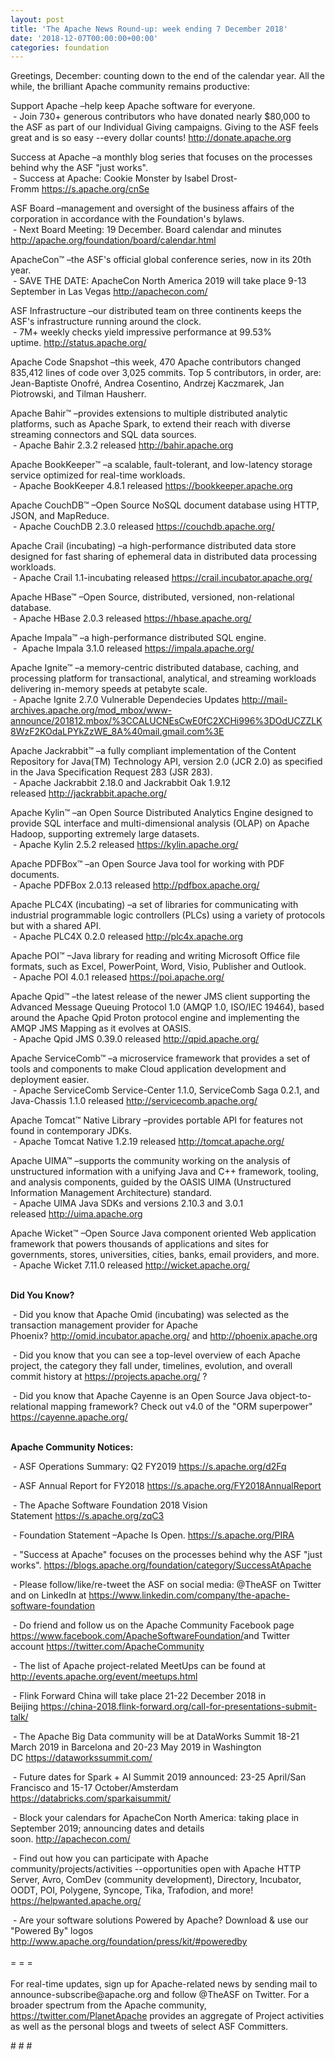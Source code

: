 ```yaml
---
layout: post
title: 'The Apache News Round-up: week ending 7 December 2018'
date: '2018-12-07T00:00:00+00:00'
categories: foundation
---
```

<p>Greetings, December: counting down to the end of the calendar year. All the while, the brilliant Apache community remains productive:</p> 
  <p>Support Apache&nbsp;–help keep Apache software for everyone.<br />&nbsp;- Join 730+ generous contributors who have donated nearly $80,000 to the ASF as part of our Individual Giving campaigns. Giving to the ASF feels great and is so easy --every dollar counts!&nbsp;<a href="http://donate.apache.org">http://donate.apache.org</a></p> 
  <p>Success at Apache –a monthly blog series that focuses on the processes behind why the ASF &quot;just works&quot;.<br />&nbsp;- Success at Apache: Cookie Monster by Isabel Drost-Fromm&nbsp;<a href="https://s.apache.org/cnSe">https://s.apache.org/cnSe</a></p> 
  <p>ASF Board –management and oversight of the business affairs of the corporation in accordance with the Foundation's bylaws.<br />&nbsp;- Next Board Meeting: 19 December. Board calendar and minutes <a href="http://apache.org/foundation/board/calendar.html">http://apache.org/foundation/board/calendar.html</a></p> 
  <div> 
    <p>ApacheCon™ –the ASF's official global conference series, now in its 20th year.<br />&nbsp;- SAVE THE DATE: ApacheCon North America 2019 will take place 9-13 September in Las Vegas&nbsp;<a href="http://apachecon.com/">http://apachecon.com/</a><br /></p> 
    <p>ASF Infrastructure –our distributed team on three continents keeps the ASF's infrastructure running around the clock.<br />&nbsp;- 7M+ weekly checks yield impressive performance at 99.53% uptime.&nbsp;<a href="http://status.apache.org/">http://status.apache.org/</a></p> 
    <p>Apache Code Snapshot –this week, 470 Apache contributors changed 835,412 lines of code over 3,025 commits. Top 5 contributors, in order, are: Jean-Baptiste Onofré, Andrea Cosentino, Andrzej Kaczmarek, Jan Piotrowski, and Tilman Hausherr.</p> 
    <p> </p> 
    <p>Apache Bahir™ –provides extensions to multiple distributed analytic platforms, such as Apache Spark, to extend their reach with diverse streaming connectors and SQL data sources.<br />&nbsp;-&nbsp;Apache Bahir 2.3.2 released&nbsp;<a href="http://bahir.apache.org">http://bahir.apache.org</a></p> 
    <p>Apache BookKeeper™ –a scalable, fault-tolerant, and low-latency storage service optimized for real-time workloads.<br />&nbsp;- Apache BookKeeper 4.8.1 released&nbsp;<a href="https://bookkeeper.apache.org">https://bookkeeper.apache.org</a></p> 
    <p> </p> 
    <p> </p> 
    <p> </p> 
    <p>Apache CouchDB™ –Open Source NoSQL document database using HTTP, JSON, and MapReduce.<br />&nbsp;-&nbsp;Apache CouchDB 2.3.0 released&nbsp;<a href="https://couchdb.apache.org/">https://couchdb.apache.org/</a> </p> 
    <p>Apache Crail (incubating) –a high-performance distributed data store designed for fast sharing of ephemeral data in distributed data processing workloads.<br />&nbsp;-&nbsp;Apache Crail 1.1-incubating released&nbsp;<a href="https://crail.incubator.apache.org/">https://crail.incubator.apache.org/</a></p> 
    <p>Apache HBase™ –Open Source, distributed, versioned, non-relational database.<br />&nbsp;-&nbsp;Apache HBase 2.0.3 released&nbsp;<a href="https://hbase.apache.org/">https://hbase.apache.org/</a></p> 
    <p>Apache Impala™ –a high-performance distributed SQL engine.<br />&nbsp;-&nbsp; Apache Impala 3.1.0 released&nbsp;<a href="https://impala.apache.org/">https://impala.apache.org/</a></p> 
    <p>Apache Ignite™ –a memory-centric distributed database, caching, and processing platform for transactional, analytical, and streaming workloads delivering in-memory speeds at petabyte scale.<br />&nbsp;-&nbsp;Apache Ignite 2.7.0 Vulnerable Dependecies Updates&nbsp;<a href="http://mail-archives.apache.org/mod_mbox/www-announce/201812.mbox/%3CCALUCNEsCwE0fC2XCHi996%3DOdUCZZLK8WzF2KOdaLPYkZzWE_8A%40mail.gmail.com%3E">http://mail-archives.apache.org/mod_mbox/www-announce/201812.mbox/%3CCALUCNEsCwE0fC2XCHi996%3DOdUCZZLK8WzF2KOdaLPYkZzWE_8A%40mail.gmail.com%3E</a></p> 
    <p>Apache Jackrabbit™ –a fully compliant implementation of the Content Repository for Java(TM) Technology API, version 2.0 (JCR 2.0) as specified in the Java Specification Request 283 (JSR 283).<br />&nbsp;- Apache Jackrabbit 2.18.0 and Jackrabbit Oak 1.9.12 released&nbsp;<a href="http://jackrabbit.apache.org/">http://jackrabbit.apache.org/</a></p> 
    <p>Apache Kylin™ –an Open Source Distributed Analytics Engine designed to provide SQL interface and multi-dimensional analysis (OLAP) on Apache Hadoop, supporting extremely large datasets.<br />&nbsp;- Apache Kylin 2.5.2 released&nbsp;<a href="https://kylin.apache.org/">https://kylin.apache.org/</a></p> 
    <p>Apache PDFBox™ –an Open Source Java tool for working with PDF documents.<br />&nbsp;-&nbsp;Apache PDFBox 2.0.13 released&nbsp;<a href="http://pdfbox.apache.org/">http://pdfbox.apache.org/</a></p> 
    <p>Apache PLC4X (incubating) –a set of libraries for communicating with industrial programmable logic controllers (PLCs) using a variety of protocols but with a shared API.<br />&nbsp;-&nbsp;Apache PLC4X 0.2.0 released&nbsp;<a href="http://plc4x.apache.org">http://plc4x.apache.org</a></p> 
    <p>Apache POI™ –Java library for reading and writing Microsoft Office file formats, such as Excel, PowerPoint, Word, Visio, Publisher and Outlook.<br />&nbsp;-&nbsp;Apache POI 4.0.1 released&nbsp;<a href="https://poi.apache.org/">https://poi.apache.org/</a></p> 
    <p>Apache Qpid™ –the latest release of the newer JMS client supporting the Advanced Message Queuing Protocol 1.0 (AMQP 1.0, ISO/IEC 19464), based around the Apache Qpid Proton protocol engine and implementing the AMQP JMS Mapping as it evolves at OASIS.<br />&nbsp;-&nbsp;Apache Qpid JMS 0.39.0 released&nbsp;<a href="http://qpid.apache.org/">http://qpid.apache.org/</a></p> 
    <p>Apache ServiceComb™ –a microservice framework that provides a set of tools and components to make Cloud application development and deployment easier.<br />&nbsp;- Apache ServiceComb Service-Center 1.1.0,&nbsp;ServiceComb Saga 0.2.1, and Java-Chassis 1.1.0 released&nbsp;<a href="http://servicecomb.apache.org/">http://servicecomb.apache.org/</a></p> 
    <p>Apache Tomcat™ Native Library –provides portable API for features not found in contemporary JDKs.<br />&nbsp;-&nbsp;Apache Tomcat Native 1.2.19 released&nbsp;<a href="http://tomcat.apache.org/">http://tomcat.apache.org/</a></p> 
    <p>Apache UIMA™ –supports the community working on the analysis of unstructured information with a unifying Java and C++ framework, tooling, and analysis components, guided by the OASIS UIMA (Unstructured Information Management Architecture) standard.<br />&nbsp;-&nbsp;Apache UIMA Java SDKs and versions 2.10.3 and 3.0.1 released&nbsp;<a href="http://uima.apache.org">http://uima.apache.org</a></p> 
    <p>Apache Wicket™ –Open Source Java component oriented Web application framework that powers thousands of applications and sites for governments, stores, universities, cities, banks, email providers, and more.<br />&nbsp;-&nbsp;Apache Wicket 7.11.0 released&nbsp;<a href="http://wicket.apache.org/">http://wicket.apache.org/</a></p> 
    <p><strong><br />Did You Know?</strong></p> 
    <div> 
      <p>&nbsp;- Did you know that Apache Omid (incubating) was selected as the transaction management provider for Apache Phoenix?&nbsp;<a href="http://omid.incubator.apache.org/">http://omid.incubator.apache.org/</a>&nbsp;and&nbsp;<a href="http://phoenix.apache.org">http://phoenix.apache.org</a></p> 
      <p>&nbsp;- Did you know that you can see a top-level overview of each Apache project, the category they fall under, timelines, evolution, and overall commit history at&nbsp;<a href="https://projects.apache.org/">https://projects.apache.org/</a> ?</p> 
      <p>&nbsp;- Did you know that Apache Cayenne is an Open Source Java object-to-relational mapping framework? Check out v4.0 of the &quot;ORM superpower&quot; <a href="https://cayenne.apache.org/">https://cayenne.apache.org/</a></p> 
      <p><strong><br />Apache Community Notices:</strong></p> 
    </div> 
    <p>&nbsp;-&nbsp;ASF Operations Summary: Q2 FY2019 <a href="https://s.apache.org/d2Fq">https://s.apache.org/d2Fq</a></p> 
    <p>&nbsp;- ASF Annual Report for FY2018&nbsp;<a href="https://s.apache.org/FY2018AnnualReport">https://s.apache.org/FY2018AnnualReport</a></p> 
    <p>&nbsp;- The Apache Software Foundation 2018 Vision Statement&nbsp;<a href="https://s.apache.org/zqC3">https://s.apache.org/zqC3</a></p> 
    <p>&nbsp;- Foundation Statement –Apache Is Open.&nbsp;<a href="https://s.apache.org/PIRA">https://s.apache.org/PIRA</a></p> 
    <div> 
      <p>&nbsp;- &quot;Success at Apache&quot; focuses on the processes behind why the ASF &quot;just works&quot;. <a href="https://blogs.apache.org/foundation/category/SuccessAtApache">https://blogs.apache.org/foundation/category/SuccessAtApache</a></p> 
    </div> 
    <div> 
      <p>&nbsp;- Please follow/like/re-tweet the ASF on social media: @TheASF on Twitter and on LinkedIn at <a href="https://www.linkedin.com/company/the-apache-software-foundation">https://www.linkedin.com/company/the-apache-software-foundation</a></p> 
      <p>&nbsp;- Do friend and follow us on the Apache Community Facebook page <a href="https://www.facebook.com/ApacheSoftwareFoundation/">https://www.facebook.com/ApacheSoftwareFoundation/</a>and Twitter account <a href="https://twitter.com/ApacheCommunity">https://twitter.com/ApacheCommunity</a></p> 
    </div> 
    <div> 
      <p><a href="https://feathercast.apache.org/"></a></p> 
    </div> 
    <div> 
      <p>&nbsp;- The list of Apache project-related MeetUps can be found at <a href="http://events.apache.org/event/meetups.html">http://events.apache.org/event/meetups.html</a></p> 
      <p>&nbsp;- Flink Forward China will take place 21-22 December 2018 in Beijing&nbsp;<a href="https://china-2018.flink-forward.org/call-for-presentations-submit-talk/">https://china-2018.flink-forward.org/call-for-presentations-submit-talk/</a></p> 
    </div> 
    <div> 
      <p>&nbsp;- The Apache Big Data community will be at&nbsp;DataWorks Summit 18-21 March 2019 in Barcelona and&nbsp;20-23 May 2019 in Washington DC&nbsp;<a href="https://dataworkssummit.com/">https://dataworkssummit.com/</a></p> 
      <p>&nbsp;- Future dates for Spark + AI Summit 2019 announced: 23-25 April/San Francisco and 15-17 October/Amsterdam <font color="#bb0000"><a href="https://databricks.com/sparkaisummit/">https://databricks.com/sparkaisummit/</a></font></p> 
      <p>&nbsp;- Block your calendars for ApacheCon North America: taking place in September 2019; announcing dates and details soon.&nbsp;<a href="http://apachecon.com/">http://apachecon.com/</a></p> 
      <p>&nbsp;- Find out how you can participate with Apache community/projects/activities --opportunities open with Apache HTTP Server, Avro, ComDev (community development), Directory, Incubator, OODT, POI, Polygene, Syncope, Tika, Trafodion, and more! <a href="https://helpwanted.apache.org/">https://helpwanted.apache.org/</a></p> 
    </div> 
    <div>&nbsp;- Are your software solutions Powered by Apache? Download &amp; use our &quot;Powered By&quot; logos <a href="http://www.apache.org/foundation/press/kit/#poweredby">http://www.apache.org/foundation/press/kit/#poweredby</a></div> 
    <div><br /></div> 
    <div>= = =</div> 
    <div><br /></div> 
    <div>For real-time updates, sign up for Apache-related news by sending mail to announce-subscribe@apache.org and follow @TheASF on Twitter. For a broader spectrum from the Apache community, <a href="https://twitter.com/PlanetApache">https://twitter.com/PlanetApache</a> provides an aggregate of Project activities as well as the personal blogs and tweets of select ASF Committers.</div> 
  </div> 
  <p># # #</p>
